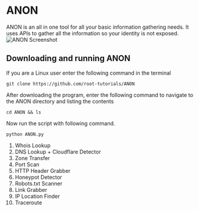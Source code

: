 # ANON 
ANON is an all in one tool for all your basic information gathering needs. It uses APIs to gather all the information so your identity is not exposed.
![ANON Screenshot](https://www.upload.ee/image/7123464/ANON.PNG "Screenshot")

## Downloading and running ANON

If you are a Linux user enter the following command in the terminal
```
git clone https://github.com/root-tutorials/ANON
```
After downloading the program, enter the following command to navigate to the ANON directory and listing the contents
```
cd ANON && ls
```
Now run the script with following command.
```
python ANON.py
```
1. Whois Lookup
2. DNS Lookup + Cloudflare Detector
3. Zone Transfer
4. Port Scan
5. HTTP Header Grabber
6. Honeypot Detector
7. Robots.txt Scanner
8. Link Grabber
9. IP Location Finder
10. Traceroute
